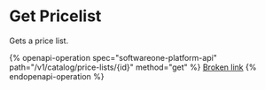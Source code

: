 # Get Pricelist

Gets a price list.

{% openapi-operation spec="softwareone-platform-api" path="/v1/catalog/price-lists/{id}" method="get" %}
[Broken link](broken-reference)
{% endopenapi-operation %}
